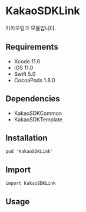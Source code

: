 # KakaoSDKLink

카카오링크 모듈입니다.

## Requirements
- Xcode 11.0
- iOS 11.0
- Swift 5.0
- CocoaPods 1.8.0

## Dependencies
- KakaoSDKCommon
- KakaoSDKTemplate

## Installation
```
pod 'KakaoSDKLink'
```

## Import
```
import KakaoSDKLink
```

## Usage